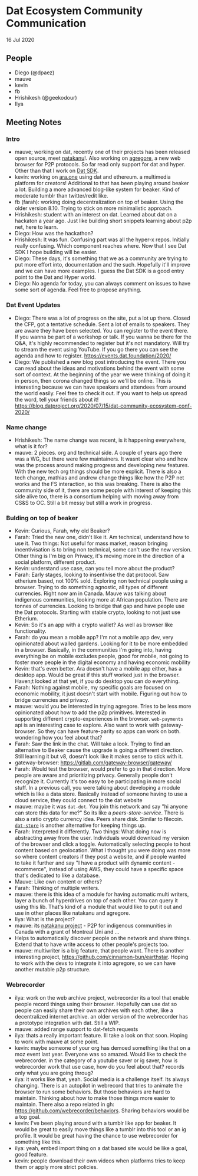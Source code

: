 # Dat Ecosystem Community Communication

16 Jul 2020

## People

* Diego (@dpaez)
* mauve
* kevin
* fb
* Hrishikesh (@geekodour)
* Ilya

## Meeting Notes

### Intro

- mauve; working on dat, recently one of their projects has been released open source, meet [natakanu](https://github.com/Wapikoni-Technique/Natakanu/)!. Also working on [agregore](https://github.com/RangerMauve/agregore-browser), a new web browser for P2P protocols. So far read only support for dat and hyper. Other than that I work on [Dat SDK](https://www.npmjs.com/package/dat-sdk).
- kevin: working on [ara.one](https://ara.one/) using dat and ethereum. a multimedia platform for creators! Additional to that has been playing around beaker a lot. Building a more advanced blog-like system for beaker. Kind of moderate tumblr than twitter/redit like.
- fb (farah): working doing decentralization on top of beaker. Using the older version 8.10. Trying to stick on more minimalistic approach.
- Hrishikesh: student with an interest on dat. Learned about dat on a hackaton a year ago. Just like building short snippets learning about p2p net, here to learn.
- Diego: How was the hackathon?
- Hrishikesh: It was fun. Confusing part was all the hyper-x repos. Initially really confusing. Which component reaches where. Now that I see Dat SDK I hope building will be easier.
- Diego: These days, it's something that we as a community are trying to put more effort into, documentation and the such. Hopefully it'll improve and we can have more examples. I guess the Dat SDK is a good entry point to the Dat and Hyper world.
- Diego: No agenda for today, you can always comment on issues to have some sort of agenda. Feel free to propose anything.

### Dat Event Updates

- Diego: There was a lot of progress on the site, put a lot up there. Closed the CFP, got a tentative schedule. Sent a lot of emails to speakers. They are aware they have been selected. You can register to the event there. If you wanna be part of a workshop or talk. If you wanna be there for the Q&A, it's highly recommended to register but it's not mandatory. Will try to stream the event using YouTube. If you go there you can see the agenda and how to register. https://events.dat.foundation/2020/
- Diego: We published a new blog post introducing the event. There you can read about the ideas and motivations behind the event with some sort of context. At the beginning of the year we were thinking of doing it in person, then corona changed things so we'll be online. This is interesting because we can have speakers and attendees from around the world easily. Feel free to check it out. If you want to help us spread the word, tell your friends about it! https://blog.datproject.org/2020/07/15/dat-community-ecosystem-conf-2020/

### Name change

- Hrishikesh: The name change was recent, is it happening everywhere, what is it for?
- mauve: 2 pieces. org and technical side. A couple of years ago there was a WG, but there were few maintainers. It wasnt clear who and how was the process around making progress and developing new features. With the new tech org things should be more explicit. There is also a tech change, mathias and andrew change things like how the P2P net works and the FS interaction, so this was breaking. There is also the community side of it, there are some people with interest of keeping this side alive too, there is a consortium helping with moving away from CS&S to OC. Still a bit messy but still a work in progress.

### Bulding on top of beaker

- Kevin: Curious, Farah, why old Beaker?
- Farah: Tried the new one, didn't like it. Am technical, understand how to use it. Two things: Not useful for mass market, reason bringing incentivisation is to bring non technical, some can't use the new version. Other thing is I'm big on Privacy, it's moving more in the direction of a social platform, different product.
- Kevin: understand use case, can you tell more about the product?
- Farah: Early stages, looking to insentivise the dat protocol. Saw etherium based, not 100% sold. Exploring non technical people using a browser. Trying to do something agnostic, all types of different currencies. Right now am in Canada. Mauve was talking about indigenous communities, looking more at African population. There are tonnes of currencies. Looking to bridge that gap and have people use the Dat protocols. Starting with stable crypto, looking to not just use Etherium.
- Kevin: So it's an app with a crypto wallet? As well as browser like functionality.
- Farah: do you mean a mobile app? I'm not a mobile app dev, very opinionated about walled gardens. Looking for it to be more embedded in a browser. Basically, in the communities I'm going into, having everything be on mobile excludes people, good for mobile, not going to foster more people in the digital economy and having economic mobility
- Kevin: that's even better. Ara doesn't have a mobile app either, has a desktop app. Would be great if this stuff worked just in the browser. Haven;t looked at that yet, if you do desktop you can do everything.
- Farah: Nothing against mobile, my specific goals are focused on economic mobility, it just doesn't start with mobile. Figuring out how to bridge currencies and privacy.
- mauve: would you be interested in trying agregore. Tries to be less more opinionated about how to add the p2p primitives. Interested in supporting different crypto-experiences in the browser. `web-payments` api is an interesting case to explore. Also want to work with gateway-browser. So they can have feature-parity so apps can work on both. wondering how you feel about that?
- Farah: Saw the link in the chat. Will take a look. Trying to find an alternative to Beaker cause the upgrade is going a different direction. Still learning it but v8, doesn't look like it makes sense to stick with it.
- gateway-browser:  https://gitlab.com/gateway-browser/gateway/
- Farah: Would test the browser, would prefer to go in that direction. More people are aware and prioritizing privacy. Generally people don't recognize it. Currently it's too easy to be participating in more social stuff. In a previous call, you were talking about developing a module which is like a data store. Basically instead of someone having to use a cloud service, they could connect to the dat website
- mauve: maybe it was `dat-dot`. You join this network and say "hi anyone can store this data for me?" So its like a _peers-store-service_. There is also a ratio crypto currency idea. Peers share disk. Similar to filecoin. [`dat-store`](https://github.com/datproject/dat-store/) is another alternative for keeping things up.
- Farah: Interpreted it differently. Two things: What doing now is abstracting away from the user. Individuals would download my version of the browser and click a toggle. Automatically selecting people to host content based on geolocation. What I thought you were doing was more so where content creators if they post a website, and if people wanted to take it further and say "I have a product with dynamic content - ecommerce", instead of using AWS, they could have a specific space that's dedicated to like a database.
- Mauve: Like own content or others?
- Farah: Thinking of multiple writers.
- mauve: there is this idea of  a module for having automatic multi writers, layer a bunch of hyperdrives on top of each other. You can query it using this lib. That's kind of a module that would like to put it out and use in other places like natakanu and agregore.
- Ilya: What is the project?
- mauve: its [natakanu project](https://github.com/Wapikoni-Technique/Natakanu/) - P2P for indigenous communities in Canada with a grant of Montreal Uni and ...
- Helps to automatically discover people on the network and share things. Extend that to have write access to other people's projects too.
- mauve: multiwriter is a big feature, that people want. There is another interesting project, https://github.com/cinnamon-bun/earthstar. Hoping to work with the devs to integrate it into agregore, so we can have another mutable p2p structure.


### Webrecorder

- ilya: work on the web archive project, webrecorder its a tool that enable people record things using their browser. Hopefully can use dat so people can easily share their own archives with each other, like a decentralized internet archive.
an older version of the webrecorder has a prototype integration with dat. Still a WIP.
- mauve: added range support to dat-fetch requests
- ilya: thats a really important feature. Ill take a look on that soon. Hoping to work with mauve at some point.
- kevin: maybe someone of your org has demoed something like that on a moz event last year. Everyone was so amazed. Would like to check the webrecorder. in the category of a youtube saver or ig saver, how is webrecorder work that use case, how do you feel about that? records only what you are going throug?
- ilya: it works like that, yeah. Social media is a challenge itself. Its always changing. There is an autopilot in webrecord that tries to animate the browser to run some behaviors. But those behaviors are hard to maintain. Thinking about how to make those things more easier to maintain. There also a repo related in gh: https://github.com/webrecorder/behaviors.
Sharing behaviors would be a top goal.
- kevin: I've been playing around with a tumblr like app for beaker. It would be great to easily move things like a tumblr into this tool or an ig profile. It would be great having the chance to use webrecorder for something like this.
- ilya: yeah, embed import thing on a dat based site would be like a goal, good feature.
- kevin: people download their own videos when platforms tries to keep them or apply more strict policies.

